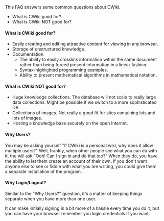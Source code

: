 This FAQ answers some common questions about CWiki.

* What is CWiki good for?
* What is CWiki NOT good for?

#### What is CWiki good for? ####

* Easily creating and editing attractive content for viewing in any browser.
* Storage of unstructured knowledge.
* Documentation.
	* The ability to easily crosslink information within the same document rather than being forced present information in a linear fashion.
	* Syntax-highlighted programming examples.
	* Ability to present mathematical algorithms in mathematical notation.


#### What is CWiki NOT good for? ###

* Huge knowledge collections. The database will not scale to really large data collections. Might be possible if we switch to a more sophisticated DB.
* Collections of images. Not really a good fit for sites containing lots and lots of images.
* Hosting a knowledge base securely on the open Internet.

#### Why Users? ####

You may be asking yourself "If CWiki is a personal wiki, why does it allow multiple users?" Well, frankly, when other people see what you can do with it, the will ask "Ooh! Can I sign in and do that too?" When they do, you have the ability to let them create an account of their own. If you don't want anyone else to see or fiddle with what you are writing, you could give them a separate installation of the program.

#### Why Login/Logout? ####

Similar to the "Why Users?" question, it's a matter of keeping things separate when you have more than one user.

It can make initially signing in a bit more of a hassle every time you do it, but you can have your browser remember you login credentials if you want.